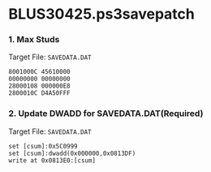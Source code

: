 # BLUS30425.ps3savepatch

### 1. Max Studs

Target File: `SAVEDATA.DAT`

```
8001000C 45610000
00000000 00000000
28000108 000000E8
2800010C D4A50FFF
```

### 2. Update DWADD for SAVEDATA.DAT(Required)

Target File: `SAVEDATA.DAT`

```
set [csum]:0x5C0999
set [csum]:dwadd(0x000000,0x0813DF)
write at 0x0813E0:[csum]
```

